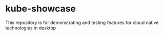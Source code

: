 # kube-showcase
This repository is for demonstrating and testing features for cloud native technologies in desktop
